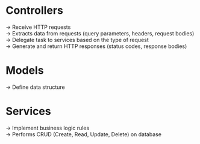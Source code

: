 # Controllers
→ Receive HTTP requests <br>
→ Extracts data from requests (query parameters, headers, request bodies) <br>
→ Delegate task to services based on the type of request <br>
→ Generate and return HTTP responses (status codes, response bodies)

# Models
→ Define data structure

# Services
→ Implement business logic  rules <br>
→ Performs CRUD (Create, Read, Update, Delete) on database

